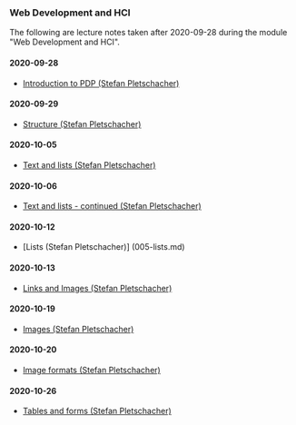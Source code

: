 ### Web Development and HCI

The following are lecture notes taken after 2020-09-28 during the module "Web Development and HCI".

#### 2020-09-28

* [Introduction to PDP (Stefan Pletschacher)](001-introduction-to-wdhci.md)  

#### 2020-09-29

* [Structure (Stefan Pletschacher)](002-structure.md) 

#### 2020-10-05

* [Text and lists (Stefan Pletschacher)](003-text-and-lists.md)  

#### 2020-10-06

* [Text and lists - continued (Stefan Pletschacher)](004-text-and-lists-continued.md)  

#### 2020-10-12

* [Lists (Stefan Pletschacher)] (005-lists.md) 

#### 2020-10-13

* [Links and Images (Stefan Pletschacher)](006-links-and-images.md)

#### 2020-10-19

* [Images (Stefan Pletschacher)](007-images.md)

#### 2020-10-20

* [Image formats (Stefan Pletschacher)](008-image-formats.md) 

#### 2020-10-26

* [Tables and forms (Stefan Pletschacher)](009-tables-and-forms.md)
